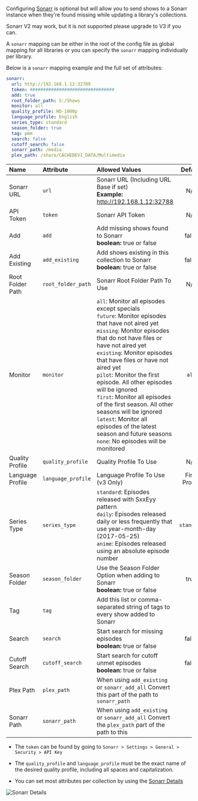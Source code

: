 Configuring [Sonarr](https://sonarr.tv/) is optional but will allow you to send shows to a Sonarr instance when they're found missing while updating a library's collections.

Sonarr V2 may work, but it is not supported please upgrade to V3 if you can.

A `sonarr` mapping can be either in the root of the config file as global mapping for all libraries or you can specify the `sonarr` mapping individually per library.

Below is a `sonarr` mapping example and the full set of attributes:
```YAML
sonarr:
  url: http://192.168.1.12:32789
  token: ################################
  add: true
  root_folder_path: S:/Shows
  monitor: all
  quality_profile: HD-1080p
  language_profile: English
  series_type: standard
  season_folder: true
  tag: pmm
  search: false
  cutoff_search: false
  sonarr_path: /media
  plex_path: /share/CACHEDEV1_DATA/Multimedia
```

| Name             | Attribute          | Allowed Values                                                                                                                                                                                                                                                                                                                                                                                                                                                                                                                           |    Default    |      Required      |
|:-----------------|:-------------------|:-----------------------------------------------------------------------------------------------------------------------------------------------------------------------------------------------------------------------------------------------------------------------------------------------------------------------------------------------------------------------------------------------------------------------------------------------------------------------------------------------------------------------------------------|:-------------:|:------------------:|
| Sonarr URL       | `url`              | Sonarr URL (Including URL Base if set)<br>**Example:** http://192.168.1.12:32788                                                                                                                                                                                                                                                                                                                                                                                                                                                         |      N/A      | :heavy_check_mark: |
| API Token        | `token`            | Sonarr API Token                                                                                                                                                                                                                                                                                                                                                                                                                                                                                                                         |      N/A      | :heavy_check_mark: |
| Add              | `add`              | Add missing shows found to Sonarr<br>**boolean:** true or false                                                                                                                                                                                                                                                                                                                                                                                                                                                                          |     false     |        :x:         |
| Add Existing     | `add_existing`     | Add shows existing in this collection to Sonarr<br>**boolean:** true or false                                                                                                                                                                                                                                                                                                                                                                                                                                                            |     false     |        :x:         |
| Root Folder Path | `root_folder_path` | Sonarr Root Folder Path To Use                                                                                                                                                                                                                                                                                                                                                                                                                                                                                                           |      N/A      | :heavy_check_mark: |
| Monitor          | `monitor`          | `all`: Monitor all episodes except specials<br>`future`: Monitor episodes that have not aired yet<br>`missing`: Monitor episodes that do not have files or have not aired yet<br>`existing`: Monitor episodes that have files or have not aired yet<br>`pilot`: Monitor the first episode. All other episodes will be ignored<br>`first`: Monitor all episodes of the first season. All other seasons will be ignored<br>`latest`: Monitor all episodes of the latest season and future seasons<br>`none`: No episodes will be monitored |     `all`     |        :x:         |
| Quality Profile  | `quality_profile`  | Quality Profile To Use                                                                                                                                                                                                                                                                                                                                                                                                                                                                                                                   |      N/A      | :heavy_check_mark: |
| Language Profile | `language_profile` | Language Profile To Use (v3 Only)                                                                                                                                                                                                                                                                                                                                                                                                                                                                                                        | First Profile |        :x:         |
| Series Type      | `series_type`      | `standard`: Episodes released with SxxEyy pattern<br>`daily`: Episodes released daily or less frequently that use year-month-day (2017-05-25)<br>`anime`: Episodes released using an absolute episode number                                                                                                                                                                                                                                                                                                                             |  `standard`   |        :x:         |
| Season Folder    | `season_folder`    | Use the Season Folder Option when adding to Sonarr<br>**boolean:** true or false                                                                                                                                                                                                                                                                                                                                                                                                                                                         |     true      |        :x:         |
| Tag              | `tag`              | Add this list or comma-separated string of tags to every show added to Sonarr                                                                                                                                                                                                                                                                                                                                                                                                                                                            |      ` `      |        :x:         |
| Search           | `search`           | Start search for missing episodes<br>**boolean:** true or false                                                                                                                                                                                                                                                                                                                                                                                                                                                                          |     false     |        :x:         |
| Cutoff Search    | `cutoff_search`    | Start search for cutoff unmet episodes<br>**boolean:** true or false                                                                                                                                                                                                                                                                                                                                                                                                                                                                     |     false     |        :x:         |
| Plex Path        | `plex_path`        | When using `add_existing` or `sonarr_add_all` Convert this part of the path to `sonarr_path`                                                                                                                                                                                                                                                                                                                                                                                                                                             |      ` `      |        :x:         |
| Sonarr Path      | `sonarr_path`      | When using `add_existing` or `sonarr_add_all` Convert the `plex_path` part of the path to this                                                                                                                                                                                                                                                                                                                                                                                                                                           |      ` `      |        :x:         |

* The `token` can be found by going to `Sonarr > Settings > General > Security > API Key`

* The `quality_profile` and `language_profile` must be the exact name of the desired quality profile, including all spaces and capitalization.

* You can set most attributes per collection by using the [Sonarr Details](https://github.com/meisnate12/Plex-Meta-Manager/wiki/Arr-Details#sonarr-details)
 
![Sonarr Details](https://raw.githubusercontent.com/wiki/meisnate12/Plex-Meta-Manager/sonarr1.png)
